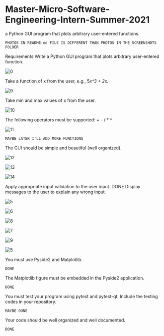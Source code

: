 # Master-Micro-Software-Engineering-Intern-Summer-2021
a Python GUI program that plots arbitrary user-entered functions. 

    PHOTOS IN README.md FILE IS DIFFERENT THAN PHOTOS IN THE SCREENSHOTS FOLDER

Requirements
  Write a Python GUI program that plots arbitrary user-entered function.
  
  ![0](https://user-images.githubusercontent.com/46425858/128348459-36df44da-ab3a-4f02-86b0-b9381f7b9c2d.png)
 
  Take a function of x from the user, e.g., 5*x^3 + 2*x.
  
  ![9](https://user-images.githubusercontent.com/46425858/128348615-e19cb34d-3106-4eca-80c5-9af8caf08272.png)
  
  Take min and max values of x from the user.
  
  ![10](https://user-images.githubusercontent.com/46425858/128349057-b784671f-eb6c-48dc-aafc-878d3cce8255.png)

  The following operators must be supported: + - / * ^.
  
  ![11](https://user-images.githubusercontent.com/46425858/128349290-22339952-ffae-4ef3-9634-7736f9288554.png)
  
    MAYBE LATER I'LL ADD MORE FUNCTIONS

  The GUI should be simple and beautiful (well organized).
  
  ![12](https://user-images.githubusercontent.com/46425858/128349633-6a130afc-838c-49d9-86f8-0a9ff53e0a4e.png)
  
  ![13](https://user-images.githubusercontent.com/46425858/128349637-fe0cefd6-5385-48ef-9418-521e26113357.png)
  
  ![14](https://user-images.githubusercontent.com/46425858/128349641-78b3d839-ff2f-47db-a307-a2ab15601e0e.png)

  Apply appropriate input validation to the user input.
    DONE 
  Display messages to the user to explain any wrong input.
  
  ![5](https://user-images.githubusercontent.com/46425858/128349921-f5efcc26-8218-4bf2-8226-2646b83fcb5f.png)
  
  ![6](https://user-images.githubusercontent.com/46425858/128349762-e1bcc0ce-f587-4684-93d6-eb0cae26a502.png)

  ![8](https://user-images.githubusercontent.com/46425858/128349922-97bc3c63-ca26-41a1-afb6-cff86c87fb13.png)
  
  ![7](https://user-images.githubusercontent.com/46425858/128349764-68c5bd9b-a7e1-4d7e-a5ff-3f1770f3e98c.png)

  ![9](https://user-images.githubusercontent.com/46425858/128349924-a77b6660-40e1-468e-97af-da330a3cae23.png) 

  ![5](https://user-images.githubusercontent.com/46425858/128349761-4d2b6dca-3cfa-48c8-8985-a2967baf98c0.png)
  
  
  You must use Pyside2 and Matplotlib.
    
    DONE
    
  The Matplotlib figure must be embedded in the Pyside2 application.
    
    DONE
    
  You must test your program using pytest and pytest-qt. Include the testing codes in your repository.
    
    MAYBE DONE 
  
  Your code should be well organized and well documented.
    
    DONE 
